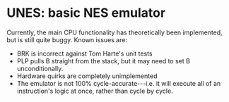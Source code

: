 # UNES: basic NES emulator

Currently, the main CPU functionality has theoretically been implemented, but is still quite buggy. Known issues are:
* BRK is incorrect against Tom Harte's unit tests
* PLP pulls B straight from the stack, but it may need to set B unconditionally.
* Hardware quirks are completely unimplemented
* The emulator is not 100% cycle-accurate---i.e. it will execute all of an instruction's logic at once, rather than cycle by cycle.
